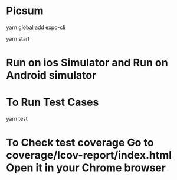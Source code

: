 # Picsum

yarn global add expo-cli

yarn start

# Run on ios Simulator and Run on Android simulator

# To Run Test Cases

yarn test

# To Check test coverage Go to coverage/lcov-report/index.html Open it in your Chrome browser
